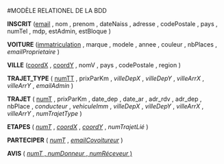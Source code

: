 #MODÈLE RELATIONEL DE LA BDD

**INSCRIT**
(<u>email</u> , nom , prenom , dateNaiss , adresse , codePostale , pays , numTel , mdp, estAdmin, estBloque )

**VOITURE** (<u>immatriculation</u> , marque , modele , annee , couleur , nbPlaces , _emailProprietaire_ )

**VILLE**
(<u>coordX</u> , <u>coordY</u> , nomV , pays , codePostale , region )

**TRAJET_TYPE**
( <u>numTT</u> , prixParKm , _villeDepX_ ,  _villeDepY_ , _villeArrX_ , _villeArrY_ , _emailAdmin_ )

**TRAJET**
( <u>numT</u> , prixParKm , date_dep , date_ar , adr_rdv , adr_dep , nbPlace , _conducteur_ , _vehiculeImm_ ,  _villeDepX_ ,  _villeDepY_ , _villeArrX_ , _villeArrY_ , _numTrajetType_ )

**ETAPES**
( <u>_numT_</u> , <u>_coordX_</u> , <u>_coordY_</u> , _numTrajetLié_ )

**PARTECIPER**
( <u>_numT_</u> , <u>_emailCovoitureur_</u> )


**AVIS**
( <u>_numT_<u> , <u>_numDonneur_</u> , <u>_numRéceveur_</u> )
